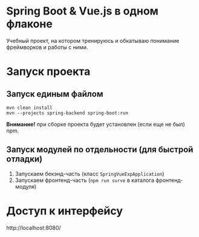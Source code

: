 # Spring Boot & Vue.js в одном флаконе
Учебный проект, на котором тренируюсь и обкатываю понимание фреймворков и работы с ними.

# Запуск проекта

## Запуск единым файлом
```shell
mvn clean install
mvn --projects spring-backend spring-boot:run
```
**Внимание!** при сборке проекта будет установлен (если еще не был) npm.

## Запуск модулей по отдельности (для быстрой отладки)
1. Запускаем бекэнд-часть (класс `SpringVueExpApplication`)
2. Запускаем фронтенд-часть (`npm run surve` в каталога фронтенд-модуля)

# Доступ к интерфейсу
http://localhost:8080/